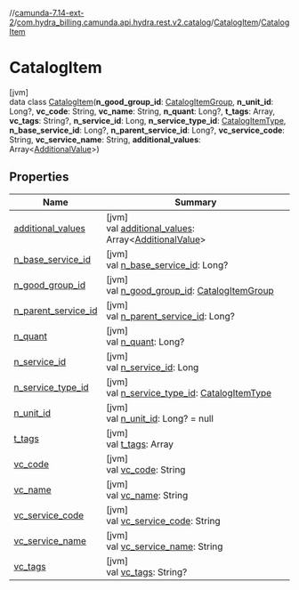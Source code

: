 //[camunda-7.14-ext-2](../../../../index.md)/[com.hydra_billing.camunda.api.hydra.rest.v2.catalog](../../index.md)/[CatalogItem](../index.md)/[CatalogItem](index.md)

# CatalogItem

[jvm]\
data class [CatalogItem](index.md)(**n_good_group_id**: [CatalogItemGroup](../../../com.hydra_billing.camunda.api.hydra.common_types/-catalog-item-group/index.md), **n_unit_id**: Long?, **vc_code**: String, **vc_name**: String, **n_quant**: Long?, **t_tags**: Array<String>, **vc_tags**: String?, **n_service_id**: Long, **n_service_type_id**: [CatalogItemType](../../../com.hydra_billing.camunda.api.hydra.common_types/-catalog-item-type/index.md), **n_base_service_id**: Long?, **n_parent_service_id**: Long?, **vc_service_code**: String, **vc_service_name**: String, **additional_values**: Array<[AdditionalValue](../../../com.hydra_billing.camunda.api.hydra.common_types/-additional-value/index.md)>)

## Properties

| Name | Summary |
|---|---|
| [additional_values](additional_values.md) | [jvm]<br>val [additional_values](additional_values.md): Array<[AdditionalValue](../../../com.hydra_billing.camunda.api.hydra.common_types/-additional-value/index.md)> |
| [n_base_service_id](n_base_service_id.md) | [jvm]<br>val [n_base_service_id](n_base_service_id.md): Long? |
| [n_good_group_id](n_good_group_id.md) | [jvm]<br>val [n_good_group_id](n_good_group_id.md): [CatalogItemGroup](../../../com.hydra_billing.camunda.api.hydra.common_types/-catalog-item-group/index.md) |
| [n_parent_service_id](n_parent_service_id.md) | [jvm]<br>val [n_parent_service_id](n_parent_service_id.md): Long? |
| [n_quant](n_quant.md) | [jvm]<br>val [n_quant](n_quant.md): Long? |
| [n_service_id](n_service_id.md) | [jvm]<br>val [n_service_id](n_service_id.md): Long |
| [n_service_type_id](n_service_type_id.md) | [jvm]<br>val [n_service_type_id](n_service_type_id.md): [CatalogItemType](../../../com.hydra_billing.camunda.api.hydra.common_types/-catalog-item-type/index.md) |
| [n_unit_id](n_unit_id.md) | [jvm]<br>val [n_unit_id](n_unit_id.md): Long? = null |
| [t_tags](t_tags.md) | [jvm]<br>val [t_tags](t_tags.md): Array<String> |
| [vc_code](vc_code.md) | [jvm]<br>val [vc_code](vc_code.md): String |
| [vc_name](vc_name.md) | [jvm]<br>val [vc_name](vc_name.md): String |
| [vc_service_code](vc_service_code.md) | [jvm]<br>val [vc_service_code](vc_service_code.md): String |
| [vc_service_name](vc_service_name.md) | [jvm]<br>val [vc_service_name](vc_service_name.md): String |
| [vc_tags](vc_tags.md) | [jvm]<br>val [vc_tags](vc_tags.md): String? |
